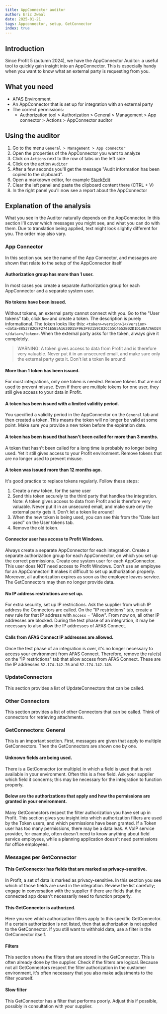 ```yaml
---
title: AppConnector auditor
author: Eric Zwaal
date: 2025-01-21
tags: Appconnector, setup, GetConnector
index: true
---
```


## Introduction

Since Profit 5 (autumn 2024), we have the AppConnector Auditor: a useful tool to quickly gain insight into an AppConnector. This is especially handy when you want to know what an external party is requesting from you.

## What you need

- AFAS Environment
- An AppConnector that is set up for integration with an external party
- The correct permissions: 
  - Authorization tool > Authorization > General > Management > App connector > Actions > AppConnector auditor

## Using the auditor

1. Go to the menu `General > Management > App connector` 
2. Open the properties of the AppConnector you want to analyze
3. Click on `Actions` next to the row of tabs on the left side
4. Click on the action `Auditor`
5. After a few seconds you'll get the message "Audit information has been copied to the clipboard".
6. Open a markdown editor, for example [StackEdit](https://stackedit.io/)
7. Clear the left panel and paste the clipboard content there (CTRL + V)
8. In the right panel you'll now see a report about the AppConnector

## Explanation of the analysis

What you see in the Auditor naturally depends on the AppConnector. In this section I'll cover which messages you might see, and what you can do with them. Due to translation being applied, text might look slightly different for you. The order may also vary.

### App Connector

In this section you see the name of the App Connector, and messages are shown that relate to the setup of the AppConnector itself

#### Authorization group has more than 1 user.

In most cases you create a separate Authorization group for each AppConnector and a separate system user. 

#### No tokens have been issued.

Without tokens, an external party cannot connect with you. Go to the "User tokens" tab, click `New` and create a token. The description is purely informational. The token looks like this: `<token><version>1</version><data>88537B2CBF2741E5B5A1620D15F963F93159C83CC55C4652B02D1D1ABA7A6D24</data></token>`. When the external party asks for the token, always give it completely. 

> WARNING: A token gives access to data from Profit and is therefore very valuable. Never put it in an unsecured email, and make sure only the external party gets it. Don't let a token lie around!

#### More than 1 token has been issued.

For most integrations, only one token is needed. Remove tokens that are not used to prevent misuse. Even if there are multiple tokens for one user, they still give access to your data in Profit.

#### A token has been issued with a limited validity period.

You specified a validity period in the AppConnector on the `General` tab and then created a token. This means the token will no longer be valid at some point. Make sure you provide a new token before the expiration date.

#### A token has been issued that hasn't been called for more than 3 months.

A token that hasn't been called for a long time is probably no longer being used. Yet it still gives access to your Profit environment. Remove tokens that are no longer used to prevent misuse.

#### A token was issued more than 12 months ago.

It's good practice to replace tokens regularly. Follow these steps:
1. Create a new token, for the same user
2. Send this token securely to the third party that handles the integration. Note: A token gives access to data from Profit and is therefore very valuable. Never put it in an unsecured email, and make sure only the external party gets it. Don't let a token lie around!
3. When the new token is being used, you can see this from the "Date last used" on the User tokens tab.
4. Remove the old token.

#### Connector user has access to Profit Windows.

Always create a separate AppConnector for each integration. 
Create a separate authorization group for each AppConnector, on which you set up the correct permissions.
Create one system user for each AppConnector. This user does NOT need access to Profit Windows. 
Don't use an employee for an AppConnector! It makes it difficult to set up authorization properly. Moreover, all authorization expires as soon as the employee leaves service. The GetConnectors may then no longer provide data.

#### No IP address restrictions are set up.

For extra security, set up IP restrictions. Ask the supplier from which IP address the Connectors are called. On the "IP restrictions" tab, create a new rule for that IP address with `Access` = "Allow". From now on, all other IP addresses are blocked.
During the test phase of an integration, it may be necessary to also allow the IP addresses of AFAS Connect.

#### Calls from AFAS Connect IP addresses are allowed.

Once the test phase of an integration is over, it's no longer necessary to access your environment from AFAS Connect. Therefore, remove the rule(s) on the "IP restrictions" tab that allow access from AFAS Connect. 
These are the IP addresses `52.174.142.76` and `52.174.142.140`. 

### UpdateConnectors

This section provides a list of UpdateConnectors that can be called.

### Other Connectors

This section provides a list of other Connectors that can be called. Think of connectors for retrieving attachments.

### GetConnectors: General

This is an important section. First, messages are given that apply to multiple GetConnectors. Then the GetConnectors are shown one by one.

#### Unknown fields are being used.

There is a GetConnector (or multiple) in which a field is used that is not available in your environment. Often this is a free field. Ask your supplier which field it concerns; this may be necessary for the integration to function properly.

#### Below are the authorizations that apply and how the permissions are granted in your environment.

Many GetConnectors respect the filter authorization you have set up in Profit. This section gives you insight into which authorization filters are used by the Token users, and which permissions have been granted. If a Token user has too many permissions, there may be a data leak. A VoIP service provider, for example, often doesn't need to know anything about field service employees, while a planning application doesn't need permissions for office employees.

### Messages per GetConnector

#### This GetConnector has fields that are marked as privacy-sensitive.

In Profit, a set of data is marked as privacy-sensitive. In this section you see which of those fields are used in the integration. Review the list carefully; engage in conversation with the supplier if there are fields that the connected app doesn't necessarily need to function properly.

#### This GetConnector is authorized.

Here you see which authorization filters apply to this specific GetConnector. If a certain authorization is not listed, then that authorization is not applied to the GetConnector. If you still want to withhold data, use a filter in the GetConnector itself.

#### Filters

This section shows the filters that are stored in the GetConnector. This is often already done by the supplier. Check if the filters are logical. 
Because not all GetConnectors respect the filter authorization in the customer environment, it's often necessary that you also make adjustments to the filter yourself. 

#### Slow filter

This GetConnector has a filter that performs poorly. Adjust this if possible, possibly in consultation with your supplier.
